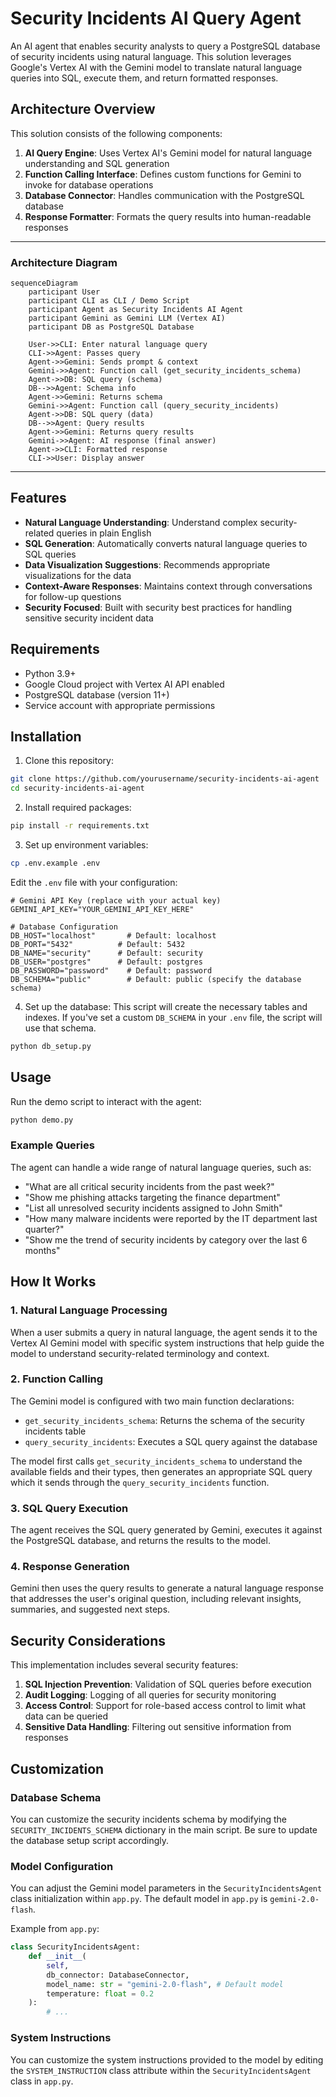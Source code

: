 # Security Incidents AI Query Agent

An AI agent that enables security analysts to query a PostgreSQL database of security incidents using natural language. This solution leverages Google's Vertex AI with the Gemini model to translate natural language queries into SQL, execute them, and return formatted responses.

## Architecture Overview

This solution consists of the following components:

1. **AI Query Engine**: Uses Vertex AI's Gemini model for natural language understanding and SQL generation
2. **Function Calling Interface**: Defines custom functions for Gemini to invoke for database operations
3. **Database Connector**: Handles communication with the PostgreSQL database
4. **Response Formatter**: Formats the query results into human-readable responses

---

### Architecture Diagram

```mermaid
sequenceDiagram
    participant User
    participant CLI as CLI / Demo Script
    participant Agent as Security Incidents AI Agent
    participant Gemini as Gemini LLM (Vertex AI)
    participant DB as PostgreSQL Database

    User->>CLI: Enter natural language query
    CLI->>Agent: Passes query
    Agent->>Gemini: Sends prompt & context
    Gemini->>Agent: Function call (get_security_incidents_schema)
    Agent->>DB: SQL query (schema)
    DB-->>Agent: Schema info
    Agent->>Gemini: Returns schema
    Gemini->>Agent: Function call (query_security_incidents)
    Agent->>DB: SQL query (data)
    DB-->>Agent: Query results
    Agent->>Gemini: Returns query results
    Gemini->>Agent: AI response (final answer)
    Agent->>CLI: Formatted response
    CLI->>User: Display answer
```

---

## Features

- **Natural Language Understanding**: Understand complex security-related queries in plain English
- **SQL Generation**: Automatically converts natural language queries to SQL queries
- **Data Visualization Suggestions**: Recommends appropriate visualizations for the data
- **Context-Aware Responses**: Maintains context through conversations for follow-up questions
- **Security Focused**: Built with security best practices for handling sensitive security incident data

## Requirements

- Python 3.9+
- Google Cloud project with Vertex AI API enabled
- PostgreSQL database (version 11+)
- Service account with appropriate permissions

## Installation

1. Clone this repository:
```bash
git clone https://github.com/yourusername/security-incidents-ai-agent
cd security-incidents-ai-agent
```

2. Install required packages:
```bash
pip install -r requirements.txt
```

3. Set up environment variables:
```bash
cp .env.example .env
```

Edit the `.env` file with your configuration:
```
# Gemini API Key (replace with your actual key)
GEMINI_API_KEY="YOUR_GEMINI_API_KEY_HERE"

# Database Configuration
DB_HOST="localhost"       # Default: localhost
DB_PORT="5432"          # Default: 5432
DB_NAME="security"      # Default: security
DB_USER="postgres"      # Default: postgres
DB_PASSWORD="password"    # Default: password
DB_SCHEMA="public"        # Default: public (specify the database schema)
```

4. Set up the database:
This script will create the necessary tables and indexes. If you've set a custom `DB_SCHEMA` in your `.env` file, the script will use that schema.
```bash
python db_setup.py
```

## Usage

Run the demo script to interact with the agent:
```bash
python demo.py
```

### Example Queries

The agent can handle a wide range of natural language queries, such as:

- "What are all critical security incidents from the past week?"
- "Show me phishing attacks targeting the finance department"
- "List all unresolved security incidents assigned to John Smith"
- "How many malware incidents were reported by the IT department last quarter?"
- "Show me the trend of security incidents by category over the last 6 months"

## How It Works

### 1. Natural Language Processing

When a user submits a query in natural language, the agent sends it to the Vertex AI Gemini model with specific system instructions that help guide the model to understand security-related terminology and context.

### 2. Function Calling

The Gemini model is configured with two main function declarations:
- `get_security_incidents_schema`: Returns the schema of the security incidents table
- `query_security_incidents`: Executes a SQL query against the database

The model first calls `get_security_incidents_schema` to understand the available fields and their types, then generates an appropriate SQL query which it sends through the `query_security_incidents` function.

### 3. SQL Query Execution

The agent receives the SQL query generated by Gemini, executes it against the PostgreSQL database, and returns the results to the model.

### 4. Response Generation

Gemini then uses the query results to generate a natural language response that addresses the user's original question, including relevant insights, summaries, and suggested next steps.

## Security Considerations

This implementation includes several security features:

1. **SQL Injection Prevention**: Validation of SQL queries before execution
2. **Audit Logging**: Logging of all queries for security monitoring
3. **Access Control**: Support for role-based access control to limit what data can be queried
4. **Sensitive Data Handling**: Filtering out sensitive information from responses

## Customization

### Database Schema

You can customize the security incidents schema by modifying the `SECURITY_INCIDENTS_SCHEMA` dictionary in the main script. Be sure to update the database setup script accordingly.

### Model Configuration

You can adjust the Gemini model parameters in the `SecurityIncidentsAgent` class initialization within `app.py`. The default model in `app.py` is `gemini-2.0-flash`.

Example from `app.py`:
```python
class SecurityIncidentsAgent:
    def __init__(
        self,
        db_connector: DatabaseConnector,
        model_name: str = "gemini-2.0-flash", # Default model
        temperature: float = 0.2
    ):
        # ...
```

### System Instructions

You can customize the system instructions provided to the model by editing the `SYSTEM_INSTRUCTION` class attribute within the `SecurityIncidentsAgent` class in `app.py`.
```